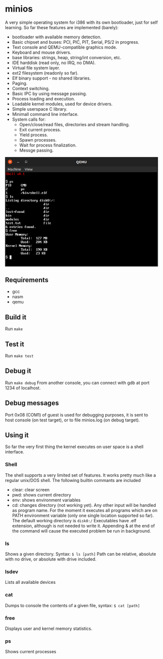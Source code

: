 # minios
A very simple operating system for i386 with its own bootloader, just for self learning.
So far these features are implemented (barely):
* bootloader with available memory detection.
* Basic chipset and buses: PCI, PIC, PIT, Serial, PS/2 in progress.
* Text console and QEMU-compatible graphics mode.
* Keyboard and mouse drivers.
* base libraries: strings, heap, string/int conversion, etc.
* IDE harddisk (read only, no IRQ, no DMA).
* Virtual file system layer.
* ext2 filesystem (readonly so far).
* Elf binary support - no shared libraries.
* Paging.
* Context switching.
* Basic IPC by using message passing.
* Process loading and execution.
* Loadable kernel modules, used for device drivers.
* Simple userspace C library.
* Minimall command line interface.
* System calls for:
  * Open/close/read files, directories and stream handling.
  * Exit current process.
  * Yield process.
  * Spawn processes.
  * Wait for process finalization.
  * Messge passing.

![screenshot](screenshot.png)

## Requirements
* gcc
* nasm
* qemu

## Build it
Run ```make```

## Test it
Run ```make test```

## Debug it
Run ```make debug```
From another console, you can connect with gdb at port 1234 of localhost.

## Debug messages
Port 0x08 (COM1) of guest is used for debugging purposes, it is sent to host console (on test target), or to file minios.log (on debug target).

## Using it
So far the very first thing the kernel executes on user space is a shell interface.

### Shell
The shell supports a very limited set of features. It works pretty much like a regular unix/DOS shell.
The following builtin commants are included
* clear: clear screen
* pwd: shows current directory
* env: shows environment variables
* cd: changes directory (not working yet).
Any other input will be handled as program name. For the moment it executes all programs which are on PATH environment variable (only one single location supported so far).
The default working directory is ```disk0:/```
Executables have .elf extension, although is not needed to write it.
Appending & at the end of the command will cause the executed problem be run in background.

### ls
Shows a given directory.
Syntax:
```$ ls [path]```
Path can be relative, absolute with no drive, or absolute with drive included.

### lsdev
Lists all available devices

### cat
Dumps to console the contents of a given file, syntax:
```$ cat [path]```

### free
Displays user and kernel memory statistics.

### ps
Shows current processes

